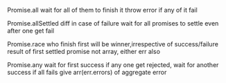 Promise.all
wait for all of them to finish
it throw error if any of it fail

Promise.allSettled
diff in case of failure
wait for all promises to settle even after one get fail

Promise.race
who finish first will be winner,irrespective of success/failure
result of first settled promise not array, either err also

Promise.any
wait for first success
if any one get rejected, wait for another success
if all fails give arr(err.errors) of aggregate error
